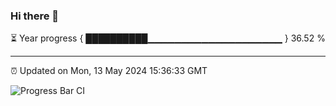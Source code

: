 ### Hi there 👋

⏳ Year progress { ██████████▁▁▁▁▁▁▁▁▁▁▁▁▁▁▁▁▁▁▁▁ } 36.52 %

---

⏰ Updated on Mon, 13 May 2024 15:36:33 GMT

![Progress Bar CI](https://github.com/IshwaranRudhara/GIT-ACTION/workflows/Progress%20Bar%20CI/badge.svg)
